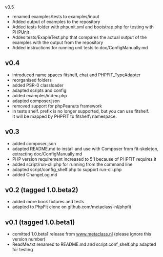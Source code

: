 v0.5
- renamed examples/tests to examples/input
- Added output of examples to the repository
- Added tests folder with phpunit.xml and bootstrap.php for testing with PHPUnit
- Addes tests/ExapleTest.php that compares the actual output of the examples with the output from the repository 
- Added instructions for running unit tests to doc/ConfigManually.md

v0.4
-----------------  
- introduced name spaces fitshelf, chat and PHPFIT_TypeAdapter  
- reorganised folders  
- added PSR-0 classloader  
- adapted scripts and config  
- added examples/index.php  
- adapted composer.json  
- removed support for phpPeanuts framework    
- In tests shelf. prefix is no longer supported, but you can use fitshelf.     
  It will be mapped by PHPFIT to fitshelf\ namespace.  

v0.3
----
- added composer.json
- adapted README.md to install and use with Composer from fit-skeleton,
  extracting doc/ConfigManually.md
- PHP version requirement increased to 5.1 because of PHPFIT requires it
- added script/run-cli.php for running from the command line
- adapted script/config_shelf.php to support run-cli.php
- added ChangeLog.md

v0.2 (tagged 1.0.beta2)
----------------------
- added more book fixtures and tests
- adapted to PhpFit clone on github.com/metaclass-nl/phpfit

v0.1 (tagged 1.0.beta1) 
----------------------
- comitted 1.0.beta1 release from www.metaclass.nl (please ignore this version number)
- ReadMe.txt renamed to README.md and script.conf_shelf.php adapted for testing